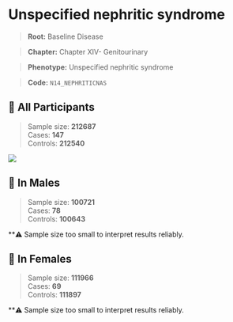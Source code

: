 # Unspecified nephritic syndrome

> **Root:** Baseline Disease  

> **Chapter:** Chapter XIV- Genitourinary  

> **Phenotype:** Unspecified nephritic syndrome  

> **Code:** `N14_NEPHRITICNAS`

## 🧪 All Participants  
> Sample size: **212687**  
> Cases: **147**  
> Controls: **212540**
<img src="/Disease/Figures/ALL/Incidence/N14_NEPHRITICNAS.png"/>
<CsvTable src="/Disease/Data/ALL/Incidence/COX_N14_NEPHRITICNAS.csv" label="🔍 View full results" />

## 👨 In Males  
> Sample size: **100721**  
> Cases: **78**  
> Controls: **100643**

**⚠️ Sample size too small to interpret results reliably.


## 👩 In Females  
> Sample size: **111966**  
> Cases: **69**  
> Controls: **111897**

**⚠️ Sample size too small to interpret results reliably.

